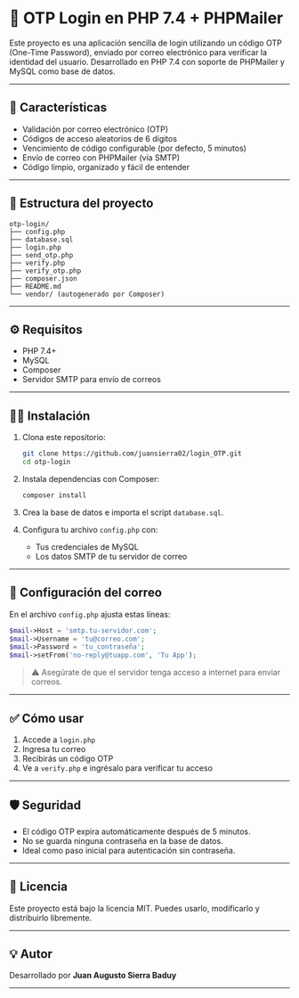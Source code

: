 # 🔐 OTP Login en PHP 7.4 + PHPMailer

Este proyecto es una aplicación sencilla de login utilizando un código OTP (One-Time Password), enviado por correo electrónico para verificar la identidad del usuario. Desarrollado en PHP 7.4 con soporte de PHPMailer y MySQL como base de datos.

---

## 🚀 Características

- Validación por correo electrónico (OTP)
- Códigos de acceso aleatorios de 6 dígitos
- Vencimiento de código configurable (por defecto, 5 minutos)
- Envío de correo con PHPMailer (vía SMTP)
- Código limpio, organizado y fácil de entender

---

## 📂 Estructura del proyecto

```
otp-login/
├── config.php
├── database.sql
├── login.php
├── send_otp.php
├── verify.php
├── verify_otp.php
├── composer.json
├── README.md
└── vendor/ (autogenerado por Composer)
```

---

## ⚙️ Requisitos

- PHP 7.4+
- MySQL
- Composer
- Servidor SMTP para envío de correos

---

## 🧑‍💻 Instalación

1. Clona este repositorio:
   ```bash
   git clone https://github.com/juansierra02/login_OTP.git
   cd otp-login
   ```

2. Instala dependencias con Composer:
   ```bash
   composer install
   ```

3. Crea la base de datos e importa el script `database.sql`.

4. Configura tu archivo `config.php` con:
   - Tus credenciales de MySQL
   - Los datos SMTP de tu servidor de correo

---

## 📧 Configuración del correo

En el archivo `config.php` ajusta estas líneas:

```php
$mail->Host = 'smtp.tu-servidor.com';
$mail->Username = 'tu@correo.com';
$mail->Password = 'tu_contraseña';
$mail->setFrom('no-reply@tuapp.com', 'Tu App');
```

> ⚠️ Asegúrate de que el servidor tenga acceso a internet para enviar correos.

---

## ✅ Cómo usar

1. Accede a `login.php`
2. Ingresa tu correo
3. Recibirás un código OTP
4. Ve a `verify.php` e ingrésalo para verificar tu acceso

---

## 🛡️ Seguridad

- El código OTP expira automáticamente después de 5 minutos.
- No se guarda ninguna contraseña en la base de datos.
- Ideal como paso inicial para autenticación sin contraseña.

---

## 📜 Licencia

Este proyecto está bajo la licencia MIT. Puedes usarlo, modificarlo y distribuirlo libremente.

---

## 💡 Autor

Desarrollado por **Juan Augusto Sierra Baduy**

---
